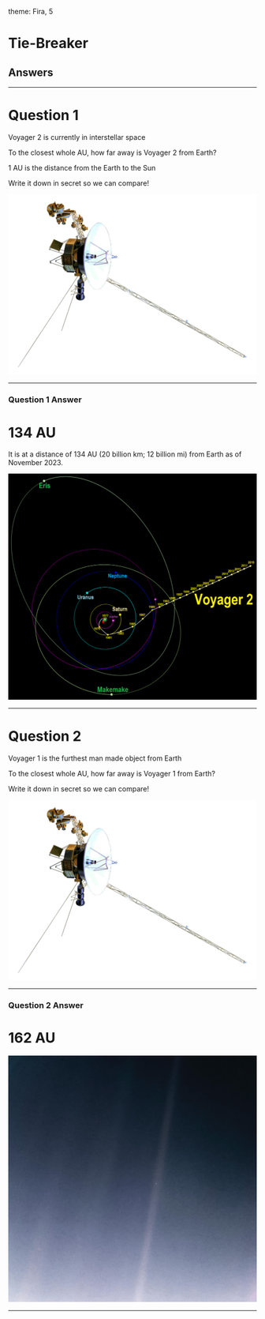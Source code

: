 theme: Fira, 5


# Tie-Breaker
## Answers

---


# Question 1
Voyager 2 is currently in interstellar space

To the closest whole AU, how far away is Voyager 2 from Earth?

1 AU is the distance from the Earth to the Sun

Write it down in secret so we can compare!



![right fit](Voyager_spacecraft_model.png)


---
### Question 1 Answer

# 134 AU

It is at a distance of 134 AU (20 billion km; 12 billion mi) from Earth as of November 2023.




![right fit](Voyager2_1977-2019-overview.png)




---

# Question 2
Voyager 1 is the furthest man made object from Earth

To the closest whole AU, how far away is Voyager 1 from Earth?

Write it down in secret so we can compare!



![left fit](Voyager_spacecraft_model.png)


---
### Question 2 Answer

# 162 AU




![left fit](pale-blue-dot.jpg)




---
